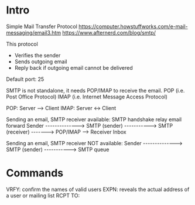 # Intro
Simple Mail Transfer Protocol
https://computer.howstuffworks.com/e-mail-messaging/email3.htm
https://www.afternerd.com/blog/smtp/

This protocol
- Verifies the sender
- Sends outgoing email
- Reply back if outgoing email cannot be delivered

Default port: 25

SMTP is not standalone, it needs POP/IMAP to receive the email.
POP (i.e. Post Office Protocol)
IMAP (i.e. Internet Message Access Protocol)

POP:  Server --> Client
IMAP: Server <-> Client

Sending an email, SMTP receiver available:
       SMTP handshake                relay email                  forward
Sender --------------> SMTP (sender) -----------> SMTP (receiver) -------> POP/IMAP --> Receiver Inbox

Sending an email, SMTP receiver NOT available:
Sender --------------> SMTP (sender) -----------> SMTP queue

# Commands

VRFY: confirm the names of valid users
EXPN: reveals the actual address of a user or mailing list
RCPT TO: 